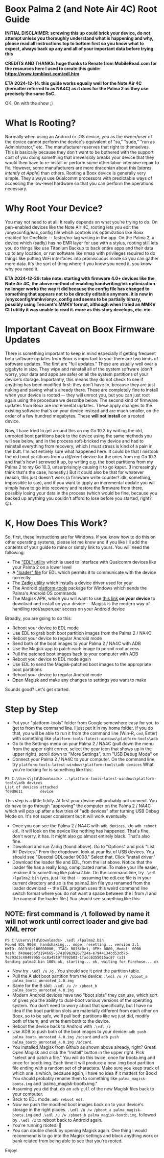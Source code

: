# Boox Palma 2 (and Note Air 4C) Root Guide

**INITIAL DISCLAIMER: screwing this up could brick your device, do not attempt unless you thoroughly understand what is happening and why, please read all instructions top to bottom first so you know what to expect, always back up any and all of your important data before trying this**

**CREDITS AND THANKS: huge thanks to Renate from MobileRead.com for the resources here I used to create this guide: https://www.temblast.com/edl.htm**

**ETA 2024-12-14: this guide works equally well for the Note Air 4C (hereafter referred to as NA4C) as it does for the Palma 2 as they use precisely the same SoC.**

OK. On with the show ;)

# What Is Rooting?
Normally when using an Android or iOS device, you as the owner/user of the device cannot perform the device's equivalent of "su," "sudo," "run as Administrator," etc. The manufacturer reserves that right to themselves. This is basically because they don't want to be bothered with the support cost of you doing something that irreversibly breaks your device that they would then have to re-install or perform some other labor-intensive repair to fix. However, some manufacturers are more draconian about this [*stares intently at Apple*] than others. Rooting a Boox device is generally very simple. They always use Qualcomm processors with predictable ways of accessing the low-level hardware so that you can perform the operations necessary.

# Why Root Your Device?
You may not need to at all! It really depends on what you're trying to do. On pen-enabled devices like the Note Air 4C, rooting lets you edit the /onyxconfig/eac_config file which controls ink optimization like Boox enabled for OneNote -- faster/no-lag writing in the app. On the Palma 2, a device which (sadly) has no EMR layer for use with a stylus, rooting still lets you do things like use Titanium Backup to back entire apps and their data up to any location, or run software like nmap with privileges required to do things like putting WiFi interfaces into promiscuous mode so you can gather more data. It's the sort of thing where if you know you need it, you know why you need it.

**ETA 2024-12-29: take note: starting with firmware 4.0+ devices like the Note Air 4C, the above method of enabling handwriting/ink optimization no longer works the way it did because the config file has changed to something that appears not to be directly editable anymore. it is now in /onyxconfig/mmkv/onyx_config and seems to be partially binary, possibly using Tencent's MMKV format, although when I tried an MMKV CLI utility it was unable to read it. more as this story develops, etc. etc.**

# Important Caveat on Boox Firmware Updates
There is something important to keep in mind especially if getting frequent beta software updates from Boox is important to you: there are two kinds of software updates. The first are "full updates." These are usually well over a gigabyte in size. They wipe and reinstall all of the system software (don't worry, your data and apps are safe) on all the system partitions of your device's storage. Importantly, this means they do not check to see if anything has been modified first: they don't have to, because they are just nuking and paving what's already there. These are completely fine to install when your device is rooted -- they will unroot you, but you can just root again using the procedure we describe below. The second kind of firmware updates from Boox are incremental updates. These apply changes to the existing software that's on your device instead and are much smaller, on the order of a few hundred megabytes. These **will not install** on a rooted device.

Now, I have tried to get around this on my Go 10.3 by writing the old, unrooted boot partitions back to the device using the same methods you will see below, and in the process soft-bricked my device and had to reinstall everything from recovery, which I must stress is kind of a pain in the butt. I'm not entirely sure what happened here. It could be that I mistook the old boot partitions from a *different* device for the ones from my Go 10.3 and that's how I screwed it up, by writing e.g. the boot partitions from my Palma 2 to my Go 10.3, unsurprisingly causing it to go kaput. (I increasingly think that's the case, honestly.) But it could also be that for whatever reason, this just doesn't work (a firmware write counter? idk, something, impossible to say), and if you want to apply an incremental update you will simply have to go into recovery and restore the firmware from there, possibly losing your data in the process (which would be fine, because you backed up anything you couldn't afford to lose before you started, right? 😉).

# K, How Does This Work?
So, first, these instructions are for Windows. If you know how to do this on other operating systems, please let me know and if you like I'll add the contents of your guide to mine or simply link to yours.
You will need the following:
* The ["EDL" utility](https://www.temblast.com/edl.htm) which is used to interface with Qualcomm devices like your Palma 2 on a lower level
* A ["loader" file](https://github.com/bkerler/Loaders/blob/main/lenovo_motorola/0000000000000000_bdaf51b59ba21d8a_fhprg.bin) for EDL which permits it to communicate with the device correctly
* The [Zadig utility](https://zadig.akeo.ie/) which installs a device driver used for your 
* The Android [platform-tools](https://developer.android.com/tools/releases/platform-tools#downloads) package for Windows which sends the Palma's Android OS commands
* The Magisk APK, which you will want to use [this link](https://github.com/topjohnwu/magisk/releases) **on your device** to download and install on your device -- Magisk is the modern way of handling root/superuser access on your Android device

Broadly, you are going to do this:
* Reboot your device to EDL mode
* Use EDL to grab both boot partition images from the Palma 2 / NA4C
* Reboot your device to regular Android mode
* Send both of the boot images to your Palma 2 / NA4C with ADB
* Use the Magisk app to patch each image to permit root access
* Pull the patched boot images back to your computer with ADB
* Reboot your device to EDL mode again
* Use EDL to send the Magisk-patched boot images to the appropriate boot partitions
* Reboot your device to regular Android mode
* Open Magisk and make any changes to settings you want to make

Sounds good? Let's get started.

# Step by Step
* Put your "platform-tools" folder from Google somewhere easy for you to get to from the command line. I just put it in my home folder. If you do that, you will be able to run it from the command line (Win-R, `cmd`, Enter) with something like `platform-tools-latest-windows\platform-tools\adb`
* Go to the Settings menu on your Palma 2 / NA4C (pull down the menu from the upper right corner, select the gear icon that shows up in the upper right), scroll down to "More Settings", turn "USB Debug Mode" on
* Connect your Palma 2 / NA4C to your computer. On the command line, try `platform-tools-latest-windows\platform-tools\adb devices` What you're looking for is something like this:
```
PS C:\Users\jtd\Downloads> ..\platform-tools-latest-windows\platform-tools\adb devices
List of devices attached
f69d9611        device
```
This step is a little fiddly. At first your device will probably not connect. You do have to go through "approving" the computer on the Palma 2 / NA4C which will pop up after a few tries of "adb devices" after turning USB Debug Mode on. It's not super consistent but it will work eventually.

* Once you can see the Palma 2 / NA4C with `adb devices,` do `adb reboot edl`. It will look on the device like nothing has happened. That's fine, don't worry, it has. It might also go almost entirely black. That's also fine.
* Download and run Zadig (found above). Go to "Options" and pick "List All Devices." From the dropdown, look at your list of USB devices. You should see "Quectel QDLoader 9008." Select that. Click "install driver."
* Download the loader file and EDL, from the list above. Notice that the loader file has a really long, complicated name. To make your life easier, rename it to something  like palma2.bin. On the command line, try `.\edl /lpalma2.bin` (yes, just like that -- assuming the edl.exe file is in your current directory and so is the palma2.bin file you renamed from the loader download -- the EDL program uses this weird command line switch format where you do not want a space between the l from /l and the name of the loader file.) You should see something like this:

## **NOTE: first command is `/l` followed by name** it will not work until correct loader and give bad XML error
```
PS C:\Users\jtd\Downloads> .\edl /lpalma2.bin
Found EDL 9008, handshaking... nope, resetting... version 2.1
HWID: 0013f0e100000000, JTAG: 0013f0e1, OEM: 0000, Model: 0000
Hash: d40eee56f3194665-574109a39267724a-e7944134cd53cb76-7e293d3c40497955-bc8a4519ff992b03-1fadc6355015ac87 (x3)
Sending palma2.bin 100% ok, starting... ok, waiting for Firehose... ok
```

* Now try `.\edl /u /g` . You should see it print the partition table.
* Pull the A slot boot partition from the device: `.\edl /u /r /pboot_a palma_boota_unrooted_4.0.img`
* Same for the B slot: `.\edl /u /r /pboot_b palma_bootb_unrooted_4.0.img`
* Modern Android devices have two "boot slots" they can use, which sort of gives you the ability to dual-boot various versions of the operating system. You don't need to worry about that specifically, but I have no idea if the boot partition slots are materially different from each other on Boox, so to be safe, we'll pull both partitions like we just did, modify both of them, and write them both to the device.
* Reboot the device back to Android with `.\edl /z`
* Use ADB to push both of the boot images to your device: `adb push palma_boota_unrooted_4.0.img /sdcard` and `adb push palma_bootb_unrooted_4.0.img /sdcard`.
* You installed Magisk from Github as shown above already, right? Great! Open Magisk and click the "Install" button in the upper right. Pick "select and patch a file." You will do this twice, once for boota.img and once for bootb.img. Each time it will produce a new .img boot partition file ending with a random set of characters. Make sure you keep track of which one is which, because again, I have no idea if it matters for Boox! You should probably rename them to something like `palma_magisk-boota.img` and `palma_magisk-bootb.img."
* Assuming you did that, do an `adb pull` of the new Magisk files back to your computer.
* Back to EDL mode. `adb reboot edl`.
* Now we push the modified boot images back on to your device's storage in the right places. `.\edl /u /w /pboot_a palma_magisk-boota.img` and `.\edl /u /w /pboot_b palma_magisk-bootb.img`, followed by `.\edl /z` to reboot back to Android again.
* You're running rooted! 🎉
* You can double check by opening Magisk again. One thing I would recommend is to go into the Magisk settings and block anything work or bank related from being able to see that you're rooted.

Enjoy! 
